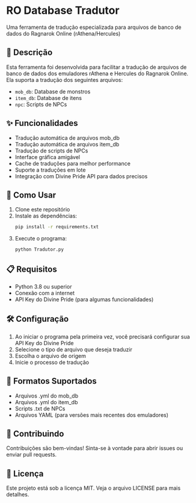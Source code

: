 # RO Database Tradutor

Uma ferramenta de tradução especializada para arquivos de banco de dados do Ragnarok Online (rAthena/Hercules)

## 📝 Descrição

Esta ferramenta foi desenvolvida para facilitar a tradução de arquivos de banco de dados dos emuladores rAthena e Hercules do Ragnarok Online. Ela suporta a tradução dos seguintes arquivos:

- `mob_db`: Database de monstros
- `item_db`: Database de itens
- `npc`: Scripts de NPCs

## ✨ Funcionalidades

- Tradução automática de arquivos mob_db
- Tradução automática de arquivos item_db
- Tradução de scripts de NPCs
- Interface gráfica amigável
- Cache de traduções para melhor performance
- Suporte a traduções em lote
- Integração com Divine Pride API para dados precisos

## 🚀 Como Usar

1. Clone este repositório
2. Instale as dependências:
   ```bash
   pip install -r requirements.txt
   ```
3. Execute o programa:
   ```bash
   python Tradutor.py
   ```

## 📋 Requisitos

- Python 3.8 ou superior
- Conexão com a internet
- API Key do Divine Pride (para algumas funcionalidades)

## 🛠️ Configuração

1. Ao iniciar o programa pela primeira vez, você precisará configurar sua API Key do Divine Pride
2. Selecione o tipo de arquivo que deseja traduzir
3. Escolha o arquivo de origem
4. Inicie o processo de tradução

## 📄 Formatos Suportados

- Arquivos .yml do mob_db
- Arquivos .yml do item_db
- Scripts .txt de NPCs
- Arquivos YAML (para versões mais recentes dos emuladores)

## 🤝 Contribuindo

Contribuições são bem-vindas! Sinta-se à vontade para abrir issues ou enviar pull requests.

## 📝 Licença

Este projeto está sob a licença MIT. Veja o arquivo LICENSE para mais detalhes.
